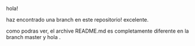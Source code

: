 hola!

haz encontrado una branch en este repositorio! excelente.

como podras ver, el archive README.md es completamente diferente en 
la branch master y hola .
